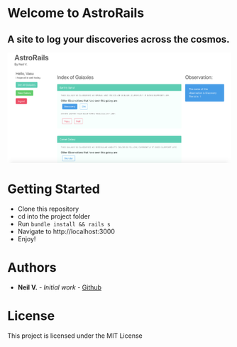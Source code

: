 # Welcome to AstroRails 
## A site to log your discoveries across the cosmos.

![Homepage](lib/assets/index.png)

# Getting Started
* Clone this repository
* cd into the project folder
* Run
`bundle install && rails s`
* Navigate to http://localhost:3000
* Enjoy!

# Authors
* **Neil V.** - *Initial work* - [Github](https://github.com/urbanvas)

# License
This project is licensed under the MIT License
